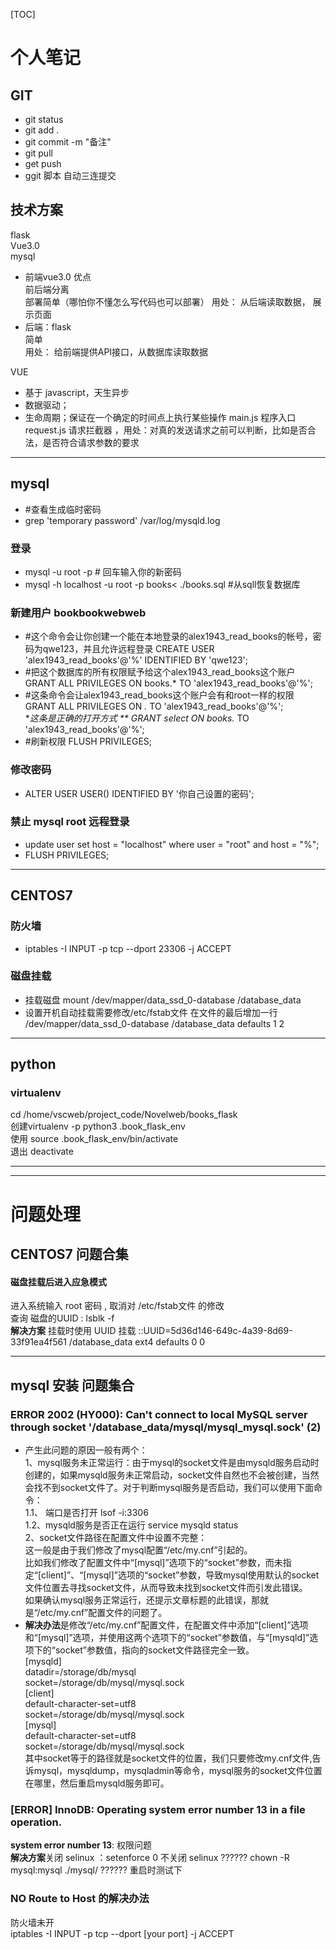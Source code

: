 [TOC]
# 个人笔记
## GIT
- git status 
- git add .
- git commit -m "备注"
- git pull 
- get push 
- ggit 脚本 自动三连提交 
## 技术方案
flask    
Vue3.0    
mysql   
- 前端vue3.0 优点  
    前后端分离  
    部署简单（哪怕你不懂怎么写代码也可以部署）
用处： 从后端读取数据， 展示页面
- 后端：flask  
    简单  
用处： 给前端提供API接口，从数据库读取数据  

VUE
- 基于 javascript，天生异步
- 数据驱动；
- 生命周期；保证在一个确定的时间点上执行某些操作
main.js 程序入口 
request.js 请求拦截器 ，用处：对真的发送请求之前可以判断，比如是否合法，是否符合请求参数的要求

***
## mysql
- #查看生成临时密码
- grep 'temporary password' /var/log/mysqld.log
### 登录
- mysql -u root -p # 回车输入你的新密码
- mysql -h localhost -u root -p books< ./books.sql  #从sqll恢复数据库
### 新建用户 bookbookwebweb
- #这个命令会让你创建一个能在本地登录的alex1943_read_books的帐号，密码为qwe123，并且允许远程登录
CREATE USER 'alex1943_read_books'@'%' IDENTIFIED BY 'qwe123';  
- #把这个数据库的所有权限赋予给这个alex1943_read_books这个账户  
GRANT ALL PRIVILEGES ON books.* TO 'alex1943_read_books'@'%';  
- #这条命令会让alex1943_read_books这个账户会有和root一样的权限  
GRANT ALL PRIVILEGES ON *.* TO 'alex1943_read_books'@'%';  
**这条是正确的打开方式 ** 
GRANT select ON books.* TO 'alex1943_read_books'@'%';  
- #刷新权限
FLUSH PRIVILEGES;  
### 修改密码 
- ALTER USER USER() IDENTIFIED BY '你自己设置的密码';
### 禁止  mysql root 远程登录
- update user set host = "localhost" where user = "root" and host = "%";
- FLUSH PRIVILEGES;
***
## CENTOS7 
### 防火墙
- iptables -I INPUT -p tcp --dport 23306 -j ACCEPT
### 磁盘挂载
- 挂载磁盘 mount /dev/mapper/data_ssd_0-database  /database_data 
- 设置开机自动挂载需要修改/etc/fstab文件
在文件的最后增加一行  /dev/mapper/data_ssd_0-database  /database_data  defaults 1 2

***
## python
### virtualenv
cd /home/vscweb/project_code/Novelweb/books_flask  
创建virtualenv -p python3 .book_flask_env   
使用 source .book_flask_env/bin/activate  
退出 deactivate


********
********
# 问题处理
## CENTOS7 问题合集
#### 磁盘挂载后进入应急模式 
进入系统输入 root 密码 ,  取消对 /etc/fstab文件 的修改   
查询 磁盘的UUID : lsblk -f    
**解决方案** 挂载时使用 UUID 挂载 ::UUID=5d36d146-649c-4a39-8d69-33f91ea4f561  /database_data ext4    defaults        0 0  


***
## mysql 安装 问题集合
### ERROR 2002 (HY000): Can't connect to local MySQL server through socket '/database_data/mysql/mysql_mysql.sock' (2) 
- 产生此问题的原因一般有两个：   
1、mysql服务未正常运行：由于mysql的socket文件是由mysqld服务启动时创建的，如果mysqld服务未正常启动，socket文件自然也不会被创建，当然会找不到socket文件了。对于判断mysql服务是否启动，我们可以使用下面命令：    
1.1、 端口是否打开 lsof -i:3306     
1.2、mysqld服务是否正在运行  service mysqld status    
2、socket文件路径在配置文件中设置不完整：   
这一般是由于我们修改了mysql配置“/etc/my.cnf”引起的。   
比如我们修改了配置文件中“[mysql]”选项下的“socket”参数，而未指定“[client]”、“[mysql]”选项的“socket”参数，导致mysql使用默认的socket文件位置去寻找socket文件，从而导致未找到socket文件而引发此错误。   
如果确认mysql服务正常运行，还提示文章标题的此错误，那就是“/etc/my.cnf”配置文件的问题了。     
- **解决办法**是修改“/etc/my.cnf”配置文件，在配置文件中添加“[client]”选项和“[mysql]”选项，并使用这两个选项下的“socket”参数值，与“[mysqld]”选项下的“socket”参数值，指向的socket文件路径完全一致。    
[mysqld]   
datadir=/storage/db/mysql   
socket=/storage/db/mysql/mysql.sock   
[client]   
default-character-set=utf8   
socket=/storage/db/mysql/mysql.sock   
[mysql]   
default-character-set=utf8   
socket=/storage/db/mysql/mysql.sock   
其中socket等于的路径就是socket文件的位置，我们只要修改my.cnf文件,告诉mysql，mysqldump，mysqladmin等命令，mysql服务的socket文件位置在哪里，然后重启mysqld服务即可。  
### [ERROR] InnoDB: Operating system error number 13 in a file operation.
**system error number 13**: 权限问题  
**解决方案**关闭 selinux ：setenforce 0 
不关闭 selinux ?????? chown -R mysql:mysql ./mysql/ ?????? 重启时测试下 

### NO Route to Host 的解决办法
防火墙未开   
iptables -I INPUT -p tcp --dport [your port] -j ACCEPT